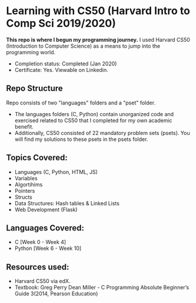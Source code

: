 # Learning with CS50 (Harvard Intro to Comp Sci 2019/2020)
**This repo is where I begun my programming journey.** I used Harvard CS50 (Introduction to Computer Science) as a means to jump into the programming world.
* Completion status: Completed (Jan 2020)
* Certificate: Yes. Viewable on Linkedin. 

## Repo Structure
Repo consists of two "languages" folders and a "pset" folder. 
* The languages folders (C, Python) contain unorganized code and exercised related to CS50 that I completed for my own academic benefit. 
* Additionally, CS50 consisted of 22 mandatory problem sets (psets). You will find my solutions to these psets in the psets folder.

## Topics Covered:
* Languages (C, Python, HTML, JS)
* Variables
* Algortihims
* Pointers
* Structs
* Data Structures: Hash tables & Linked Lists
* Web Development (Flask)

## Languages Covered:
* C [Week 0 - Week 4]
* Python [Week 6 - Week 10]

## Resources used:
* Harvard CS50 via edX.
* Textbook: Greg Perry Dean Miller - C Programming Absolute Beginner’s Guide 3(2014, Pearson Education)